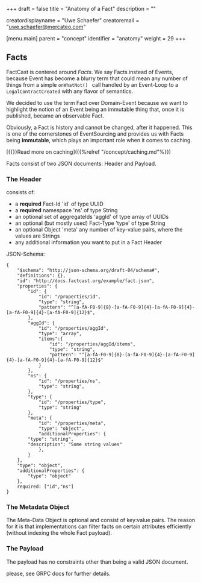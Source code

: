 +++
draft = false
title = "Anatomy of a Fact"
description = ""

creatordisplayname = "Uwe Schaefer"
creatoremail = "uwe.schaefer@mercateo.com"

[menu.main]
parent = "concept"
identifier = "anatomy"
weight = 29
+++

## Facts

FactCast is centered around *Facts*. We say Facts instead of Events, because Event has become a blurry term that could mean any number of things from a simple ```onWhatNot() ``` call handled by an Event-Loop to a ```LegalContractCreated``` with any flavor of semantics.

We decided to use the term Fact over Domain-Event because we want to highlight the notion of an Event being an immutable thing that, once it is published, became an observable Fact. 

Obviously, a Fact is history and cannot be changed, after it happened. This is one of the cornerstones of EventSourcing and provides us with Facts being **immutable**, which plays an important role when it comes to caching.

[{{<icon name="circle-arrow-right" size="small">}}Read more on caching]({{%relref "/concept/caching.md"%}})

Facts consist of two JSON documents: Header and Payload.

### The Header

consists of:

* a **required** Fact-Id 'id' of type UUID
* a **required** namespace 'ns' of type String
* an optional set of aggregateIds 'aggId' of type array of UUIDs
* an optional (but mostly used) Fact-Type 'type' of type String
* an optional Object 'meta' any number of key-value pairs, where the values are Strings
* any additional information you want to put in a Fact Header


JSON-Schema:

```jsonSchema
{
    "$schema": "http://json-schema.org/draft-04/schema#",
    "definitions": {},
    "id": "http://docs.factcast.org/example/fact.json",
    "properties": {
        "id": {
            "id": "/properties/id",
            "type": "string",
            "pattern": "^[a-fA-F0-9]{8}-[a-fA-F0-9]{4}-[a-fA-F0-9]{4}-[a-fA-F0-9]{4}-[a-fA-F0-9]{12}$",
        },
        "aggId": {
            "id": "/properties/aggId",
            "type": "array",
            "items":{
            	"id": "/properties/aggId/items",
            	"type": "string",
                "pattern": "^[a-fA-F0-9]{8}-[a-fA-F0-9]{4}-[a-fA-F0-9]{4}-[a-fA-F0-9]{4}-[a-fA-F0-9]{12}$"
            }
        },
        "ns": {
            "id": "/properties/ns",
            "type": "string",
        },
        "type": {
            "id": "/properties/type",
            "type": "string"
        },
        "meta": {
            "id": "/properties/meta",
            "type": "object",
            "additionalProperties": {
		"type": "string",
		"description": "Some string values"
            },
        }
    },
    "type": "object",
    "additionalProperties": {
        "type": "object"
    },
    required: ["id","ns"]
}
```

### The Metadata Object

The Meta-Data Object is optional and consist of key:value pairs. The reason for it is that implementations can filter facts on certain attributes efficiently (without indexing the whole Fact payload).
  

### The Payload

The payload has no constraints other than being a valid JSON document.

please, see GRPC docs for further details.
